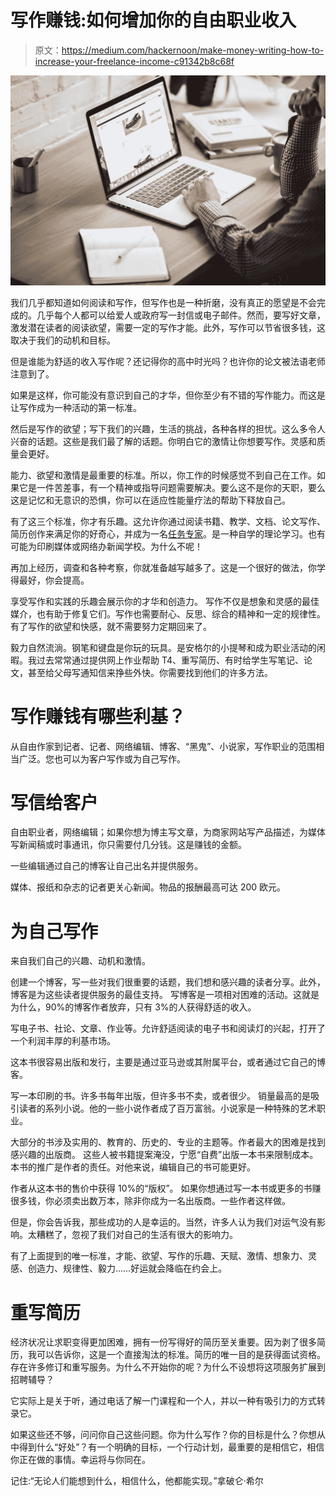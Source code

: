# 写作赚钱:如何增加你的自由职业收入

> 原文：<https://medium.com/hackernoon/make-money-writing-how-to-increase-your-freelance-income-c91342b8c68f>

![](img/6de81fce72cb5291c9c006ac677c627e.png)

我们几乎都知道如何阅读和写作，但写作也是一种折磨，没有真正的愿望是不会完成的。几乎每个人都可以给爱人或政府写一封信或电子邮件。然而，要写好文章，激发潜在读者的阅读欲望，需要一定的写作才能。此外，写作可以节省很多钱，这取决于我们的动机和目标。

但是谁能为舒适的收入写作呢？还记得你的高中时光吗？也许你的论文被法语老师注意到了。

如果是这样，你可能没有意识到自己的才华，但你至少有不错的写作能力。而这是让写作成为一种活动的第一标准。

然后是写作的欲望；写下我们的兴趣，生活的挑战，各种各样的担忧。这么多令人兴奋的话题。这些是我们最了解的话题。你明白它的激情让你想要写作。灵感和质量会更好。

能力、欲望和激情是最重要的标准。所以，你工作的时候感觉不到自己在工作。如果它是一件苦差事，有一个精神或指导问题需要解决。要么这不是你的天职，要么这是记忆和无意识的恐惧，你可以在适应性能量疗法的帮助下释放自己。

有了这三个标准，你才有乐趣。这允许你通过阅读书籍、教学、文档、论文写作、简历创作来满足你的好奇心，并成为一名[任务专家](https://www.topassignmentexperts.com/)。是一种自学的理论学习。也有可能为印刷媒体或网络办新闻学校。为什么不呢！

再加上经历，调查和各种考察，你就准备越写越多了。这是一个很好的做法，你学得最好，你会提高。

享受写作和实践的乐趣会展示你的才华和创造力。
写作不仅是想象和灵感的最佳媒介，也有助于修复它们。写作也需要耐心、反思、综合的精神和一定的规律性。有了写作的欲望和快感，就不需要努力定期回来了。

毅力自然流淌。钢笔和键盘是你玩的玩具。是安格尔的小提琴和成为职业活动的闲暇。我过去常常通过提供网上作业帮助 T4、重写简历、有时给学生写笔记、论文，甚至给父母写通知信来挣些外快。你需要找到他们的许多方法。

# 写作赚钱有哪些利基？

从自由作家到记者、记者、网络编辑、博客、“黑鬼”、小说家，写作职业的范围相当广泛。您也可以为客户写作或为自己写作。

# 写信给客户

自由职业者，网络编辑；如果你想为博主写文章，为商家网站写产品描述，为媒体写新闻稿或时事通讯，你只需要付几分钱。这是赚钱的金额。

一些编辑通过自己的博客让自己出名并提供服务。

媒体、报纸和杂志的记者更关心新闻。物品的报酬最高可达 200 欧元。

# 为自己写作

来自我们自己的兴趣、动机和激情。

创建一个博客，写一些对我们很重要的话题，我们想和感兴趣的读者分享。此外，博客是为这些读者提供服务的最佳支持。
写博客是一项相对困难的活动。这就是为什么，90%的博客作者放弃，只有 3%的人获得舒适的收入。

写电子书、社论、文章、作业等。允许舒适阅读的电子书和阅读灯的兴起，打开了一个利润丰厚的利基市场。

这本书很容易出版和发行，主要是通过亚马逊或其附属平台，或者通过它自己的博客。

写一本印刷的书。许多书每年出版，但许多书不卖，或者很少。
销量最高的是吸引读者的系列小说。他的一些小说作者成了百万富翁。小说家是一种特殊的艺术职业。

大部分的书涉及实用的、教育的、历史的、专业的主题等。作者最大的困难是找到感兴趣的出版商。
这些人被书籍提案淹没，宁愿“自费”出版一本书来限制成本。
本书的推广是作者的责任。对他来说，编辑自己的书可能更好。

作者从这本书的售价中获得 10%的“版权”。
如果你想通过写一本书或更多的书赚很多钱，你必须卖出数万本，除非你成为一名出版商。一些作者这样做。

但是，你会告诉我，那些成功的人是幸运的。当然，许多人认为我们对运气没有影响。太糟糕了，忽视了我们对自己的生活有很大的影响力。

有了上面提到的唯一标准，才能、欲望、写作的乐趣、天赋、激情、想象力、灵感、创造力、规律性、毅力……好运就会降临在约会上。

# 重写简历

经济状况让求职变得更加困难，拥有一份写得好的简历至关重要。因为剥了很多简历，我可以告诉你，这是一个直接淘汰的标准。简历的唯一目的是获得面试资格。存在许多修订和重写服务。为什么不开始你的呢？为什么不设想将这项服务扩展到招聘辅导？

它实际上是关于听，通过电话了解一门课程和一个人，并以一种有吸引力的方式转录它。

如果这些还不够，问问你自己这些问题。你为什么写作？你的目标是什么？你想从中得到什么“好处”？有一个明确的目标，一个行动计划，最重要的是相信它，相信你正在做的事情。幸运将与你同在。

记住:“无论人们能想到什么，相信什么，他都能实现。”拿破仑·希尔